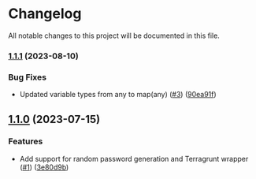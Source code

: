 # Changelog

All notable changes to this project will be documented in this file.

### [1.1.1](https://github.com/terraform-aws-modules/terraform-aws-secrets-manager/compare/v1.1.0...v1.1.1) (2023-08-10)


### Bug Fixes

* Updated variable types from any to map(any) ([#3](https://github.com/terraform-aws-modules/terraform-aws-secrets-manager/issues/3)) ([90ea91f](https://github.com/terraform-aws-modules/terraform-aws-secrets-manager/commit/90ea91fa2f23bce2777a47c98f4bdb8aa4c65b65))

## [1.1.0](https://github.com/terraform-aws-modules/terraform-aws-secrets-manager/compare/v1.0.0...v1.1.0) (2023-07-15)


### Features

* Add support for random password generation and Terragrunt wrapper ([#1](https://github.com/terraform-aws-modules/terraform-aws-secrets-manager/issues/1)) ([3e80d9b](https://github.com/terraform-aws-modules/terraform-aws-secrets-manager/commit/3e80d9b643baa9fd30fc0cd42016dd725e3fa625))
